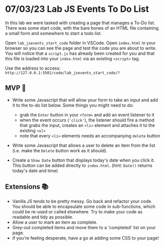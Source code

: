 # 07/03/23 Lab JS Events To Do List

In this lab we were tasked with creating a page that manages a To-Do list. There was some start code, with the bare bones of an HTML file containing a small form and somewhere to start a todo list.

Open `lab_jsevents_start_code` folder in VSCode. Open `index.html` in your browser so you can see the page and test the code you are about to write. You will notice that a `script.js` has already been created for you and that this file is loaded into your `index.html` via an existing `<script>` tag.

Use the address to access: `http://127.0.0.1:5501/code/lab_jsevents_start_code/?`

## MVP 🎯
- Write some Javascript that will allow your form to take an input and add it to the to-do list below. Some things you might need to do:
    - grab the `Enter` button in your `<form>` and add an event listener to it
    - when the event occurs (`'click'`), the listener should fire a method that grabs the input, creates an `<li>` element and attaches it to the existing `<ul>`
    - note that every `<li>` elements needs an accompanying `delete` button
    
- Write some Javascript that allows a user to delete an item from the list (i.e. make the `Delete` button work as it should).

- Create a `Show Date` button that displays today's date when you click it. This button can be added directly to `index.html`. (hint: `Date()` returns today's date and time) 

## Extensions 📚
- Vanilla JS tends to be pretty messy. Go back and refactor your code. You should be able to encapsulate some code in sub-functions, which could be re-used or called elsewhere. Try to make your code as readable and tidy as possible.
- Allow a user to mark an item as complete. 
- Grey-out completed items and move them to a 'completed' list on your page.
- if you're feeling desperate, have a go at adding some CSS to your page!
